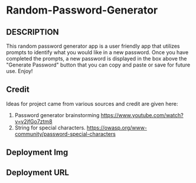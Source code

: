 # Random-Password-Generator

## DESCRIPTION
This random password generator app is a user friendly app that utilizes prompts to identify what you would like in a new password. Once you have completed the prompts, a new password is displayed in the box above the "Generate Password" button that you can copy and paste or save for future use. Enjoy!

## Credit
Ideas for project came from various sources and credit are given here:
1) Password generator brainstorming https://www.youtube.com/watch?v=v2jfGo7ztm8
2) String for special characters. https://owasp.org/www-community/password-special-characters

## Deployment Img

## Deployment URL
